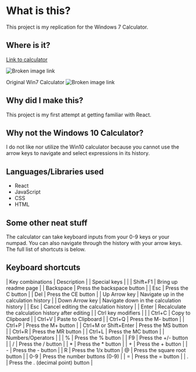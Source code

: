 # What is this?

This project is my replication for the Windows 7 Calculator.

## Where is it?

[Link to calculator](https://poplica.github.io/Windows-7-Calculator/)

![Broken image link](https://i.imgur.com/YQGgCjN.png)

Original Win7 Calculator
![Broken image link](https://i.imgur.com/VpwQeL4.png)

## Why did I make this?

This project is my first attempt at getting familiar with React.

## Why not the Windows 10 Calculator?

I do not like nor utilize the Win10 calculator because you cannot use the arrow keys to navigate and select expressions in its history.

## Languages/Libraries used

- React
- JavaScript
- CSS
- HTML

## Some other neat stuff

The calculator can take keyboard inputs from your 0-9 keys or your numpad. You can also navigate through the history with your arrow keys. The full list of shortcuts is below.

## Keyboard shortcuts

| Key combinations | Description |
| Special keys | |
| Shift+F1 | Bring up readme page |
| Backspace | Press the backspace button |
| Esc | Press the C button |
| Del | Press the CE button |
| Up Arrow key | Navigate up in the calculation history |
| Down Arrow key | Navigate down in the calculation history |
| Esc | Cancel editing the calculation history | 
| Enter	| Recalculate the calculation history after editing |
| Ctrl key modifiers | |
| Ctrl+C | Copy to Clipboard |
| Ctrl+V | Paste to Clipboard |
| Ctrl+Q | Press the M- button |
| Ctrl+P | Press the M+ button |
| Ctrl+M or Shift+Enter | Press the MS button |
| Ctrl+R | Press the MR button |
| Ctrl+L | Press the MC button |
| Numbers/Operators | |
| %	| Press the % button |
| F9 | Press the +/- button |
| / | Press the / button |
| *	| Press the * button |
| +	| Press the + button |
| -	| Press the - button |
| R	| Press the 1/x button
| @	| Press the square root button |
| 0-9 | Press the number buttons (0-9) |
| =	| Press the = button |
| .	| Press the . (decimal point) button |
